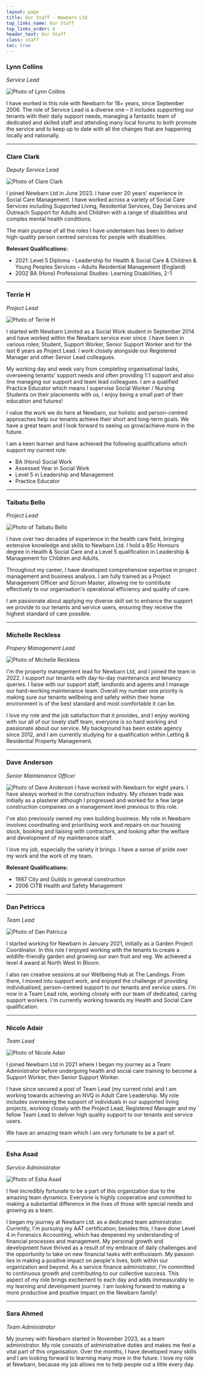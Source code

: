 ```yaml
---
layout: page
title: Our Staff - Newbarn Ltd
top_links_name: Our Staff
top_links_order: 4
header_text: Our Staff
class: staff
toc: true
---
```


### **Lynn Collins**

_Service Lead_

![Photo of Lynn Collins](/img/lynn-collins.jpg)

I have worked in this role with Newbarn for 18+ years, since September 2006. The role of Service Lead is a diverse one – it includes supporting our tenants with their daily support needs, managing a fantastic team of dedicated and skilled staff and attending many local forums to both promote the service and to keep up to date with all the changes that are happening locally and nationally.

---

### **Clare Clark**

_Deputy Service Lead_

![Photo of Clare Clark](/img/clare-clark.jpg)

I joined Newbarn Ltd in June 2023. I have over 20 years' experience in Social Care Management. I have worked across a variety of Social Care Services including Supported Living, Residential Services, Day Services and Outreach Support for Adults and Children with a range of disabilities and complex mental health conditions.

The main purpose of all the roles I have undertaken has been to deliver high-quality person centred services for people with disabilities.

**Relevant Qualifications:**

- 2021: Level 5 Diploma - Leadership for Health & Social Care & Children & Young Peoples Services – Adults Residential Management (England)
- 2002 BA (Hons) Professional Studies: Learning Disabilities, 2-1

---

### **Terrie H**

_Project Lead_

![Photo of Terrie H](/img/terrie-h.jpg)

I started with Newbarn Limited as a Social Work student in September 2014 and have worked within the Newbarn service ever since. I have been in various roles; Student, Support Worker, Senior Support Worker and for the last 6 years as Project Lead. I work closely alongside our Registered Manager and other Senior Lead colleagues.

My working day and week vary from completing organisational tasks, overseeing tenants' support needs and often providing 1:1 support and also line managing our support and team lead colleagues. I am a qualified Practice Educator which means I supervise Social Worker / Nursing Students on their placements with us, I enjoy being a small part of their education and futures!

I value the work we do here at Newbarn, our holistic and person-centred approaches help our tenants achieve their short and long-term goals. We have a great team and I look forward to seeing us grow/achieve more in the future.

I am a keen learner and have achieved the following qualifications which support my current role:

- BA (Hons) Social Work
- Assessed Year in Social Work
- Level 5 in Leadership and Management
- Practice Educator

---

### **Taibatu Bello**

_Project Lead_

![Photo of Taibatu Bello](/img/taibatu-bello.jpg)

I have over two decades of experience in the health care field, bringing extensive knowledge and skills to Newbarn Ltd. I hold a BSc Honours degree in Health & Social Care and a Level 5 qualification in Leadership & Management for Children and Adults.

Throughout my career, I have developed comprehensive expertise in project management and business analysis. I am fully trained as a Project Management Officer and Scrum Master, allowing me to contribute effectively to our organisation's operational efficiency and quality of care.

I am passionate about applying my diverse skill set to enhance the support we provide to our tenants and service users, ensuring they receive the highest standard of care possible.

---

### **Michelle Reckless**

_Propery Management Lead_

![Photo of Michelle Reckless](/img/michelle-reckless.jpg)

I'm the property management lead for Newbarn Ltd, and I joined the team in 2022. I support our tenants with day-to-day maintenance and tenancy queries. I liaise with our support staff, landlords and agents and I manage our hard-working maintenance team. Overall my number one priority is making sure our tenants wellbeing and safety within their home environment is of the best standard and most comfortable it can be.

I love my role and the job satisfaction that it provides, and I enjoy working with our all of our lovely staff team, everyone is so hard working and passionate about our service. My background has been estate agency since 2012, and I am currently studying for a qualification within Letting & Residential Property Management.

---

### **Dave Anderson**

_Senior Maintenance Officer_

![Photo of Dave Anderson](/img/dave-anderson.jpg)
I have worked with Newbarn for eight years. I have always worked in the construction industry. My chosen trade was initially as a plasterer although I progressed and worked for a few large construction companies on a management level previous to this role.

I've also previously owned my own building business. My role in Newbarn involves coordinating and prioritising work and repairs on our housing stock, booking and liaising with contractors, and looking after the welfare and development of my maintenance staff.

I love my job, especially the variety it brings. I have a sense of pride over my work and the work of my team.

**Relevant Qualifications:**

- 1987 City and Guilds in general construction
- 2006 CITB Health and Safety Management

---

### **Dan Petricca**

_Team Lead_

![Photo of Dan Patricca](/img/dan-petricca.jpg)

I started working for Newbarn in January 2021, initially as a Garden Project Coordinator. In this role I enjoyed working with the tenants to create a wildlife-friendly garden and growing our own fruit and veg. We achieved a level 4 award at North West In Bloom.

I also ran creative sessions at our Wellbeing Hub at The Landings. From there, I moved into support work, and enjoyed the challenge of providing individualised, person-centred support to our tenants and service users. I'm now in a Team Lead role, working closely with our team of dedicated, caring support workers. I'm currently working towards my Health and Social Care qualification.

---

### **Nicole Adair**

_Team Lead_

![Photo of Nicole Adair](/img/nicole-adair.jpg)

I joined Newbarn Ltd in 2021 where I began my journey as a Team Administrator before undergoing health and social care training to become a Support Worker, then Senior Support Worker.

I have since secured a post of Team Lead (my current role) and I am working towards achieving an NVQ in Adult Care Leadership. My role includes overseeing the support of individuals in our supported living projects, working closely with the Project Lead, Registered Manager and my fellow Team Lead to deliver high quality support to our tenants and service users.

We have an amazing team which I am very fortunate to be a part of.

---

### **Esha Asad**

_Service Administrator_

![Photo of Esha Asad](/img/esha-asad.jpg)

I feel incredibly fortunate to be a part of this organization due to the amazing team dynamics. Everyone is highly cooperative and committed to making a substantial difference in the lives of those with special needs and growing as a team.

I began my journey at Newbarn Ltd. as a dedicated team administrator. Currently, I'm pursuing my AAT certification; besides this, I have done Level 4 in Forensics Accounting, which has deepened my understanding of financial processes and management. My personal growth and development have thrived as a result of my embrace of daily challenges and the opportunity to take on new financial tasks with enthusiasm. My passion lies in making a positive impact on people's lives, both within our organization and beyond. As a service finance administrator, I'm committed to continuous growth and contributing to our collective success. This aspect of my role brings excitement to each day and adds immeasurably to my learning and development journey. I am looking forward to making a more productive and positive impact on the Newbarn family!

---

### **Sara Ahmed**

_Team Administrator_

My journey with Newbarn started in November 2023, as a team administrator. My role consists of administrative duties and makes me feel a vital part of this organisation. Over the months, I have developed many skills and I am looking forward to learning many more in the future. I love my role at Newbarn, because my job allows me to help people out a little every day.